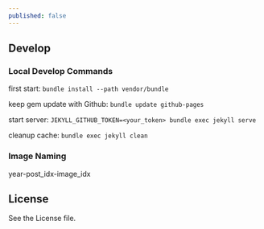 ```yaml
---
published: false
---
```


## Develop

### Local Develop Commands

first start: `bundle install --path vendor/bundle`

keep gem update with Github: `bundle update github-pages`

start server: `JEKYLL_GITHUB_TOKEN=<your_token> bundle exec jekyll serve`

cleanup cache: `bundle exec jekyll clean`

### Image Naming

year-post_idx-image_idx

## License

See the License file.
